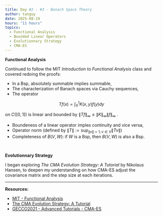 ```yaml
---
title: Day #2 - #3 - Banach Space Theory
author: tanguy
date: 2025-08-19
hours: "11 hours"
topics:
  - Functional Analysis
  - Bounded Linear Operators
  - Evolutionnary Strategy
  - CMA-ES
---
```


**Functional Analysis**

Continued to follow the MIT *Introduction to Functional Analysis* class and covered redoing the proofs:
  * In a Bsp, absolutely summable implies summable,
  * The characterization of Banach spaces via Cauchy sequences,
  * The operator 

$$
Tf(x) = \int^1_0K(x,y)f(y)dy
$$

on $C([0, 1])$ is linear and bounded by $\|Tf\|_\infty \leq \|K\|_\infty \|f\|_\infty$ .

* Boundeness of a linear operator imples continuity and vice versa,
* Operator norm (defined by $\|T\| := \sup_{\|v\| = 1, v \in V} \|Tv\|$)
* Completeness of $B(V, W)$: if $W$ is a Bsp, then $B(V, W)$ is also a Bsp.

<br>



**Evolutionnary Strategy**

I began exploring *The CMA Evolution Strategy: A Tutorial* by Nikolaus Hansen, to deepen my understanding on how CMA-ES adjust the covariance matrix and the step size at each iterations.




---


**Resources:**
* [MIT - Functional Analysis](https://ocw.mit.edu/courses/18-102-introduction-to-functional-analysis-spring-2021/pages/lecture-notes-and-readings/)
* [The CMA Evolution Strategy: A Tutorial](https://arxiv.org/pdf/1604.00772)
* [GECCO2021 - Advanced Tutorials - CMA-ES](https://www.youtube.com/watch?v=7VBKLH3oDuw)

